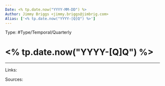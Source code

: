```yaml
---
Date: <% tp.date.now("YYYY-MM-DD") %>
Author: Jimmy Briggs <jimmy.briggs@jimbrig.com>
Alias: ['<% tp.date.now("YYYY-[Q]Q") %>']
---
```


Type: #Type/Temporal/Quarterly

# <% tp.date.now("YYYY-[Q]Q") %>


***

Links:

Sources: